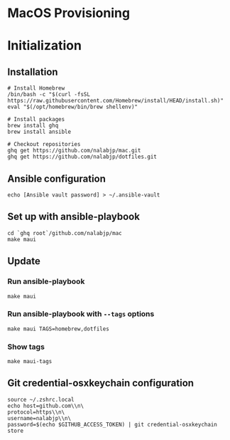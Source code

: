 MacOS Provisioning
==================

# Initialization

## Installation
```
# Install Homebrew
/bin/bash -c "$(curl -fsSL https://raw.githubusercontent.com/Homebrew/install/HEAD/install.sh)"
eval "$(/opt/homebrew/bin/brew shellenv)"

# Install packages
brew install ghq
brew install ansible

# Checkout repositories
ghq get https://github.com/nalabjp/mac.git
ghq get https://github.com/nalabjp/dotfiles.git
```

## Ansible configuration
```
echo [Ansible vault password] > ~/.ansible-vault
```

## Set up with ansible-playbook
```
cd `ghq root`/github.com/nalabjp/mac
make maui
```
## Update
### Run ansible-playbook
```
make maui
```

### Run ansible-playbook with `--tags` options
```
make maui TAGS=homebrew,dotfiles
```

### Show tags
```
make maui-tags
```

## Git credential-osxkeychain configuration
```
source ~/.zshrc.local
echo host=github.com\\n\
protocol=https\\n\
username=nalabjp\\n\
password=$(echo $GITHUB_ACCESS_TOKEN) | git credential-osxkeychain store
```
